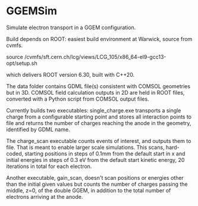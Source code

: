 # GGEMSim
Simulate electron transport in a GGEM configuration.

Build depends on ROOT: easiest build environment at Warwick, source from cvmfs.

source /cvmfs/sft.cern.ch/lcg/views/LCG_105/x86_64-el9-gcc13-opt/setup.sh

which delivers ROOT version 6.30, built with C++20.

The data folder contains GDML file(s) consistent with COMSOL geometries but in 3D. COMSOL field calculation
outputs in 2D are held in ROOT files, converted with a Python script from COMSOL output files.

Currently builds two executables: single_charge.exe transports a single charge from a configurable
starting point and stores all interaction points to file and returns the number of charges reaching the anode 
in the geometry, identified by GDML name.

The charge_scan executable counts events of interest, and outputs them to file. That is meant to enable
larger scale simulations. This scans, hard-coded, starting positions in steps of 0.1mm from the default start 
in x and initial energies in steps of 0.3 eV from the default start kinetic energy, 20 iterations in total
for each electron.

Another executable, gain_scan, doesn't scan positions or energies other than the initial given values but 
counts the number of charges passing the middle, z=0, of the double GGEM, in addition to the total number 
of electrons arriving at the anode.
